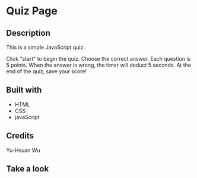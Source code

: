 # Quiz Page

## Description
This is a simple JavaScript quiz. 

Click "start" to begin the quiz.
Choose the correct answer.
Each question is 5 points.
When the answer is wrong, the timer will deduct 5 seconds.
At the end of the quiz, save your score!

## Built with
* HTML
* CSS
* javaScript

## Credits
Yu-Hsuan Wu

## Take a look
